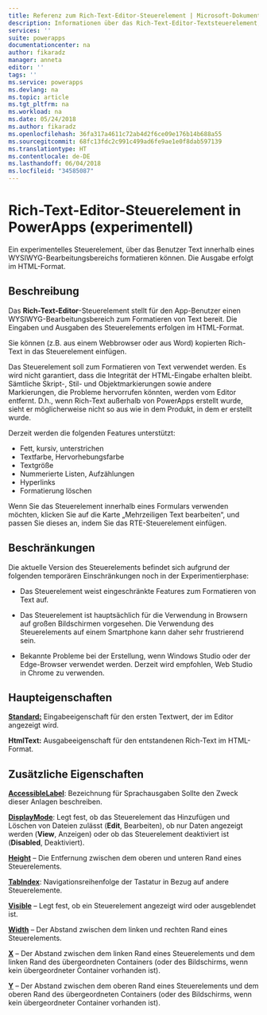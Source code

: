 ```yaml
---
title: Referenz zum Rich-Text-Editor-Steuerelement | Microsoft-Dokumentation
description: Informationen über das Rich-Text-Editor-Textsteuerelement, einschließlich Eigenschaften und Beispielen
services: ''
suite: powerapps
documentationcenter: na
author: fikaradz
manager: anneta
editor: ''
tags: ''
ms.service: powerapps
ms.devlang: na
ms.topic: article
ms.tgt_pltfrm: na
ms.workload: na
ms.date: 05/24/2018
ms.author: fikaradz
ms.openlocfilehash: 36fa317a4611c72ab4d2f6ce09e176b14b688a55
ms.sourcegitcommit: 68fc13fdc2c991c499ad6fe9ae1e0f8dab597139
ms.translationtype: HT
ms.contentlocale: de-DE
ms.lasthandoff: 06/04/2018
ms.locfileid: "34585087"
---
```

# <a name="rich-text-editor-control-experimental-in-powerapps"></a>Rich-Text-Editor-Steuerelement in PowerApps (experimentell)
Ein experimentelles Steuerelement, über das Benutzer Text innerhalb eines WYSIWYG-Bearbeitungsbereichs formatieren können.  Die Ausgabe erfolgt im HTML-Format.

## <a name="description"></a>Beschreibung
Das **Rich-Text-Editor**-Steuerelement stellt für den App-Benutzer einen WYSIWYG-Bearbeitungsbereich zum Formatieren von Text bereit.  Die Eingaben und Ausgaben des Steuerelements erfolgen im HTML-Format.

Sie können (z.B. aus einem Webbrowser oder aus Word) kopierten Rich-Text in das Steuerelement einfügen.  

Das Steuerelement soll zum Formatieren von Text verwendet werden. Es wird nicht garantiert, dass die Integrität der HTML-Eingabe erhalten bleibt.  Sämtliche Skript-, Stil- und Objektmarkierungen sowie andere Markierungen, die Probleme hervorrufen könnten, werden vom Editor entfernt.  D.h., wenn Rich-Text außerhalb von PowerApps erstellt wurde, sieht er möglicherweise nicht so aus wie in dem Produkt, in dem er erstellt wurde.

Derzeit werden die folgenden Features unterstützt:
- Fett, kursiv, unterstrichen
- Textfarbe, Hervorhebungsfarbe
- Textgröße
- Nummerierte Listen, Aufzählungen
- Hyperlinks
- Formatierung löschen

Wenn Sie das Steuerelement innerhalb eines Formulars verwenden möchten, klicken Sie auf die Karte „Mehrzeiligen Text bearbeiten“, und passen Sie dieses an, indem Sie das RTE-Steuerelement einfügen.

## <a name="limitations"></a>Beschränkungen
Die aktuelle Version des Steuerelements befindet sich aufgrund der folgenden temporären Einschränkungen noch in der Experimentierphase:
- Das Steuerelement weist eingeschränkte Features zum Formatieren von Text auf.  

- Das Steuerelement ist hauptsächlich für die Verwendung in Browsern auf großen Bildschirmen vorgesehen.  Die Verwendung des Steuerelements auf einem Smartphone kann daher sehr frustrierend sein.

- Bekannte Probleme bei der Erstellung, wenn Windows Studio oder der Edge-Browser verwendet werden.  Derzeit wird empfohlen, Web Studio in Chrome zu verwenden.


## <a name="key-properties"></a>Haupteigenschaften
**[Standard:](properties-core.md)** Eingabeeigenschaft für den ersten Textwert, der im Editor angezeigt wird.

**HtmlText:** Ausgabeeigenschaft für den entstandenen Rich-Text im HTML-Format.



## <a name="additional-properties"></a>Zusätzliche Eigenschaften
**[AccessibleLabel](properties-accessibility.md)**: Bezeichnung für Sprachausgaben Sollte den Zweck dieser Anlagen beschreiben.

**[DisplayMode](properties-core.md)**: Legt fest, ob das Steuerelement das Hinzufügen und Löschen von Dateien zulässt (**Edit**, Bearbeiten), ob nur Daten angezeigt werden (**View**, Anzeigen) oder ob das Steuerelement deaktiviert ist (**Disabled**, Deaktiviert).

**[Height](properties-size-location.md)** – Die Entfernung zwischen dem oberen und unteren Rand eines Steuerelements.

**[TabIndex](properties-accessibility.md)**: Navigationsreihenfolge der Tastatur in Bezug auf andere Steuerelemente.

**[Visible](properties-core.md)** – Legt fest, ob ein Steuerelement angezeigt wird oder ausgeblendet ist.

**[Width](properties-size-location.md)** – Der Abstand zwischen dem linken und rechten Rand eines Steuerelements.

**[X](properties-size-location.md)** – Der Abstand zwischen dem linken Rand eines Steuerelements und dem linken Rand des übergeordneten Containers (oder des Bildschirms, wenn kein übergeordneter Container vorhanden ist).

**[Y](properties-size-location.md)** – Der Abstand zwischen dem oberen Rand eines Steuerelements und dem oberen Rand des übergeordneten Containers (oder des Bildschirms, wenn kein übergeordneter Container vorhanden ist).
